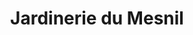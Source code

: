 ---
title: "Jardinerie du Mesnil"
url: /le-mesnil-saint-denis/jardinerie-du-mesnil/
shop: centre de jardinage
---